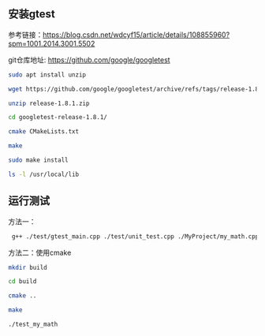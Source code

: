 ## 安装gtest

参考链接：https://blog.csdn.net/wdcyf15/article/details/108855960?spm=1001.2014.3001.5502

git仓库地址: https://github.com/google/googletest

```bash
sudo apt install unzip

wget https://github.com/google/googletest/archive/refs/tags/release-1.8.1.zip

unzip release-1.8.1.zip

cd googletest-release-1.8.1/

cmake CMakeLists.txt

make

sudo make install

ls -l /usr/local/lib
```

## 运行测试

方法一：

```bash
 g++ ./test/gtest_main.cpp ./test/unit_test.cpp ./MyProject/my_math.cpp -o my_test -lgtest -lgmock -lpthread -std=c++11
```

方法二：使用cmake

```bash
mkdir build

cd build

cmake ..

make

./test_my_math
```